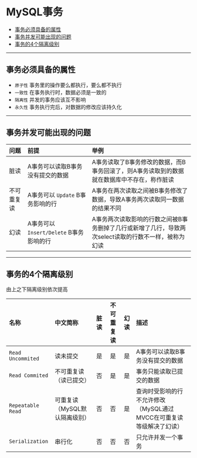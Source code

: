 # MySQL事务

<!-- TOC -->

- [事务必须具备的属性](#事务必须具备的属性)
- [事务并发可能出现的问题](#事务并发可能出现的问题)
- [事务的4个隔离级别](#事务的4个隔离级别)

<!-- /TOC -->

---
## 事务必须具备的属性

- `原子性` 事务里的操作要么都执行，要么都不执行
- `一致性` 在事务执行时，数据必须是一致的
- `隔离性` 并发的事务应该互不影响
- `永久性` 事务执行完后，对数据的修改应该持久化

---
## 事务并发可能出现的问题

|问题|前提|举例|
|:--|:--|:--|
|脏读|A事务可以读取B事务没有提交的数据|A事务读取了B事务修改的数据，而B事务回滚了，则A事务读取到的数据就在数据库中不存在，称作脏读|
|不可重复读|A事务可以 `Update` B事务影响的行|A事务在两次读取之间被B事务修改了数据，导致A事务两次读取同一数据的结果不同|
|幻读|A事务可以`Insert/Delete` B事务影响的行|A事务两次读取影响的行数之间被B事务删掉了几行或新增了几行，导致两次select读取的行数不一样，被称为幻读|

---
## 事务的4个隔离级别

由上之下隔离级别依次提高

|名称|中文简称|脏读|不可重复读|幻读|描述|
|:--|:--|:-:|:-:|:-:|:--|
| `Read Uncommited`|读未提交|是|是|是|A事务可以读取B事务没有提交的数据|
| `Read Commited`|不可重复读（读已提交）|否|是|是|事务只能读取已提交的数据|
| `Repeatable Read`|可重复读（MySQL默认隔离级别）|否|否|是|查询时受影响的行不允许修改（MySQL通过MVCC在可重复读等级解决了幻读）|
| `Serialization`|串行化|否|否|否|只允许并发一个事务|
